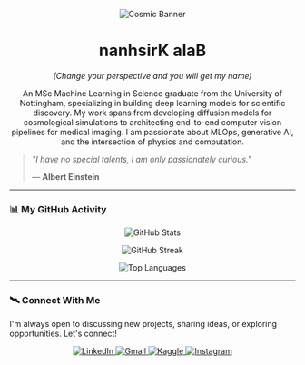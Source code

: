 

<p align="center">
  <img src="https://github.com/user-attachments/assets/56d62c46-18da-43f9-8794-9864b810321e" alt="Cosmic Banner">
</p>

<h1 align="center">nanhsirK alaB</h1>
<p align="center"><i>(Change your perspective and you will get my name)</i></p>

<p align="center">
  An MSc Machine Learning in Science graduate from the University of Nottingham, specializing in building deep learning models for scientific discovery. My work spans from developing diffusion models for cosmological simulations to architecting end-to-end computer vision pipelines for medical imaging. I am passionate about MLOps, generative AI, and the intersection of physics and computation.
</p>

> *"I have no special talents, I am only passionately curious."*
> 
> ― **Albert Einstein**

<!--
### 🛠️ My Tech & Tool Constellation
My technical skills, categorized for clarity.

| Category                  | Technologies                                                                                                                                                                                                                                                                                            |
| ------------------------- | ------------------------------------------------------------------------------------------------------------------------------------------------------------------------------------------------------------------------------------------------------------------------------------------------------- |
| **Languages**             | `Python`                                                                                                                                                                                                                                                                                      |
| **Frameworks**            | `PyTorch`, `TensorFlow`, `OpenCV`, `Scikit-learn`, `HuggingFace`, `LangChain`, `LlamaIndex`                                                                                                                                                                                                                |
| **LLM & Vector Search**   | `OpenAI APIs`, `FAISS`, `ChromaDB`                                                                                                                                                                                                                                                                        |
| **Data & Visualization**  | `NumPy`, `Pandas`, `Matplotlib`, `Seaborn`, `Plotly`                                                                                                                                                                                                                                                      |
| **Backend & Infra**       | `FastAPI`, `REST APIs`, `Docker`, `Git`, `Conda`                                                                                                                                                                                                                                                          |
| **MLOps & Tools**         | `DVC`, `Neptune`, `Pydantic`, `Poetry`, `VS Code`, `Cursor`, `Windsurf`                                                                                                                                                                                                                                    |
-->
---

### 📊 My GitHub Activity

<p align="center">
  <img align="center" src="https://github-readme-stats.vercel.app/api?username=balakrish181&show_icons=true&locale=en&theme=tokyonight&hide_border=true" alt="GitHub Stats" />
</p>
<p align="center">
  <img align="center" src="https://github-readme-streak-stats.herokuapp.com/?user=balakrish181&theme=tokyonight&hide_border=true" alt="GitHub Streak" />
</p>
<p align="center">
  <img align="center" src="https://github-readme-stats.vercel.app/api/top-langs?username=balakrish181&show_icons=true&locale=en&layout=compact&theme=tokyonight&hide_border=true" alt="Top Languages" />
</p>

---

### 🛰️ Connect With Me
I'm always open to discussing new projects, sharing ideas, or exploring opportunities. Let's connect!

<p align="center">
  <a href="https://www.linkedin.com/in/balakrishnansekar" target="_blank">
    <img src="https://img.shields.io/badge/LinkedIn-0077B5?style=for-the-badge&logo=linkedin&logoColor=white" alt="LinkedIn"/>
  </a>
  <a href="mailto:balakrish.sekar@gmail.com">
    <img src="https://img.shields.io/badge/Gmail-D14836?style=for-the-badge&logo=gmail&logoColor=white" alt="Gmail"/>
  </a>
  <a href="https://kaggle.com/balakrish181" target="_blank">
      <img src="https://img.shields.io/badge/Kaggle-20BEFF?style=for-the-badge&logo=Kaggle&logoColor=white" alt="Kaggle">
  </a>
  <a href="https://instagram.com/puppy123py" target="_blank">
    <img src="https://img.shields.io/badge/Instagram-E4405F?style=for-the-badge&logo=instagram&logoColor=white" alt="Instagram"/>
  </a>
</p>

